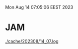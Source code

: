 Mon Aug 14 07:05:06 EEST 2023
# JAM
<a href='./cache/202308/14_07.log'>./cache/202308/14_07.log</a>
